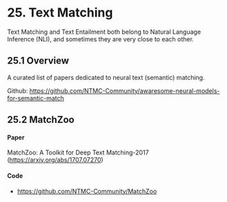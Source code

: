 
# 25. Text Matching

Text Matching and Text Entailment both belong to Natural Language Inference (NLI), and sometimes they are very close to each other.

## 25.1 Overview

A curated list of papers dedicated to neural text (semantic) matching.

Github: <https://github.com/NTMC-Community/awaresome-neural-models-for-semantic-match>

## 25.2 MatchZoo

#### Paper

MatchZoo: A Toolkit for Deep Text Matching-2017 (<https://arxiv.org/abs/1707.07270>)

#### Code

- <https://github.com/NTMC-Community/MatchZoo>


